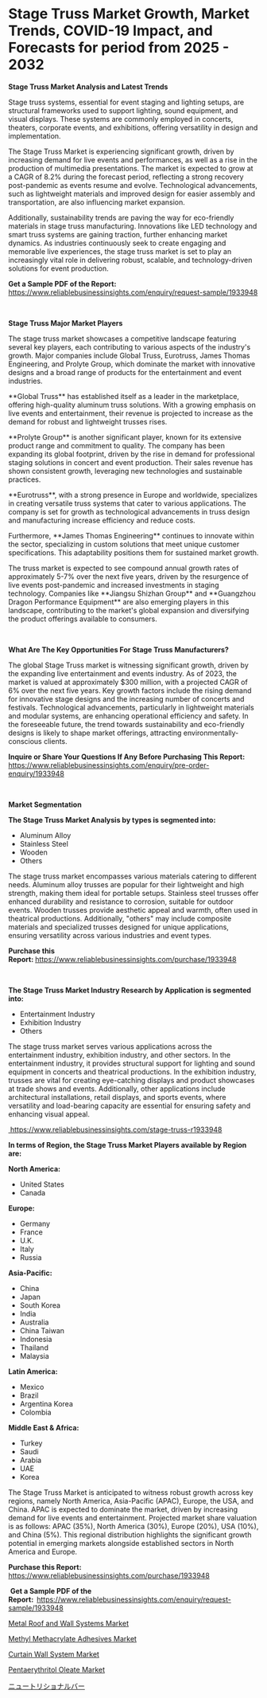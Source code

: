 <p><h1>Stage Truss Market Growth, Market Trends, COVID-19 Impact, and Forecasts for period from 2025 - 2032</h1></p><p><strong>Stage Truss Market Analysis and Latest Trends</strong></p>
<p><p>Stage truss systems, essential for event staging and lighting setups, are structural frameworks used to support lighting, sound equipment, and visual displays. These systems are commonly employed in concerts, theaters, corporate events, and exhibitions, offering versatility in design and implementation.</p><p>The Stage Truss Market is experiencing significant growth, driven by increasing demand for live events and performances, as well as a rise in the production of multimedia presentations. The market is expected to grow at a CAGR of 8.2% during the forecast period, reflecting a strong recovery post-pandemic as events resume and evolve. Technological advancements, such as lightweight materials and improved design for easier assembly and transportation, are also influencing market expansion.</p><p>Additionally, sustainability trends are paving the way for eco-friendly materials in stage truss manufacturing. Innovations like LED technology and smart truss systems are gaining traction, further enhancing market dynamics. As industries continuously seek to create engaging and memorable live experiences, the stage truss market is set to play an increasingly vital role in delivering robust, scalable, and technology-driven solutions for event production.</p></p>
<p><strong>Get a Sample PDF of the Report:&nbsp;</strong> <a href="https://www.reliablebusinessinsights.com/enquiry/request-sample/1933948?utm_campaign=39&utm_medium=2&utm_source=Github&utm_content=ia&utm_term=02042025&utm_id=stage-truss">https://www.reliablebusinessinsights.com/enquiry/request-sample/1933948</a></p>
<p>&nbsp;</p>
<p><strong>Stage Truss Major Market Players</strong></p>
<p><p>The stage truss market showcases a competitive landscape featuring several key players, each contributing to various aspects of the industry's growth. Major companies include Global Truss, Eurotruss, James Thomas Engineering, and Prolyte Group, which dominate the market with innovative designs and a broad range of products for the entertainment and event industries.</p><p>**Global Truss** has established itself as a leader in the marketplace, offering high-quality aluminum truss solutions. With a growing emphasis on live events and entertainment, their revenue is projected to increase as the demand for robust and lightweight trusses rises.</p><p>**Prolyte Group** is another significant player, known for its extensive product range and commitment to quality. The company has been expanding its global footprint, driven by the rise in demand for professional staging solutions in concert and event production. Their sales revenue has shown consistent growth, leveraging new technologies and sustainable practices.</p><p>**Eurotruss**, with a strong presence in Europe and worldwide, specializes in creating versatile truss systems that cater to various applications. The company is set for growth as technological advancements in truss design and manufacturing increase efficiency and reduce costs.</p><p>Furthermore, **James Thomas Engineering** continues to innovate within the sector, specializing in custom solutions that meet unique customer specifications. This adaptability positions them for sustained market growth.</p><p>The truss market is expected to see compound annual growth rates of approximately 5-7% over the next five years, driven by the resurgence of live events post-pandemic and increased investments in staging technology. Companies like **Jiangsu Shizhan Group** and **Guangzhou Dragon Performance Equipment** are also emerging players in this landscape, contributing to the market's global expansion and diversifying the product offerings available to consumers.</p></p>
<p>&nbsp;</p>
<p><strong>What Are The Key Opportunities For Stage Truss Manufacturers?</strong></p>
<p><p>The global Stage Truss market is witnessing significant growth, driven by the expanding live entertainment and events industry. As of 2023, the market is valued at approximately $300 million, with a projected CAGR of 6% over the next five years. Key growth factors include the rising demand for innovative stage designs and the increasing number of concerts and festivals. Technological advancements, particularly in lightweight materials and modular systems, are enhancing operational efficiency and safety. In the foreseeable future, the trend towards sustainability and eco-friendly designs is likely to shape market offerings, attracting environmentally-conscious clients.</p></p>
<p><strong>Inquire or Share Your Questions If Any Before Purchasing This Report:</strong> <a href="https://www.reliablebusinessinsights.com/enquiry/pre-order-enquiry/1933948?utm_campaign=39&utm_medium=2&utm_source=Github&utm_content=ia&utm_term=02042025&utm_id=stage-truss">https://www.reliablebusinessinsights.com/enquiry/pre-order-enquiry/1933948</a></p>
<p>&nbsp;</p>
<p><strong>Market Segmentation</strong></p>
<p><strong>The Stage Truss Market Analysis by types is segmented into:</strong></p>
<p><ul><li>Aluminum Alloy</li><li>Stainless Steel</li><li>Wooden</li><li>Others</li></ul></p>
<p><p>The stage truss market encompasses various materials catering to different needs. Aluminum alloy trusses are popular for their lightweight and high strength, making them ideal for portable setups. Stainless steel trusses offer enhanced durability and resistance to corrosion, suitable for outdoor events. Wooden trusses provide aesthetic appeal and warmth, often used in theatrical productions. Additionally, "others" may include composite materials and specialized trusses designed for unique applications, ensuring versatility across various industries and event types.</p></p>
<p><strong>Purchase this Report:&nbsp;</strong><a href="https://www.reliablebusinessinsights.com/purchase/1933948?utm_campaign=39&utm_medium=2&utm_source=Github&utm_content=ia&utm_term=02042025&utm_id=stage-truss">https://www.reliablebusinessinsights.com/purchase/1933948</a></p>
<p>&nbsp;</p>
<p><strong>The Stage Truss Market Industry Research by Application is segmented into:</strong></p>
<p><ul><li>Entertainment Industry</li><li>Exhibition Industry</li><li>Others</li></ul></p>
<p><p>The stage truss market serves various applications across the entertainment industry, exhibition industry, and other sectors. In the entertainment industry, it provides structural support for lighting and sound equipment in concerts and theatrical productions. In the exhibition industry, trusses are vital for creating eye-catching displays and product showcases at trade shows and events. Additionally, other applications include architectural installations, retail displays, and sports events, where versatility and load-bearing capacity are essential for ensuring safety and enhancing visual appeal.</p></p>
<p><a href="https://www.reliablebusinessinsights.com/stage-truss-r1933948?utm_campaign=39&utm_medium=2&utm_source=Github&utm_content=ia&utm_term=02042025&utm_id=stage-truss">&nbsp;https://www.reliablebusinessinsights.com/stage-truss-r1933948</a></p>
<p><strong>In terms of Region, the Stage Truss Market Players available by Region are:</strong></p>
<p>
    <p> <strong> North America: </strong>
        <ul>
            <li>United States</li>
            <li>Canada</li>
        </ul>
        </p> 
    <p> <strong> Europe: </strong>
        <ul>
            <li>Germany</li>
            <li>France</li>
            <li>U.K.</li>
            <li>Italy</li>
            <li>Russia</li>
        </ul>
        </p> 
    <p> <strong> Asia-Pacific: </strong>
        <ul>
            <li>China</li>
            <li>Japan</li>
            <li>South Korea</li>
            <li>India</li>
            <li>Australia</li>
            <li>China Taiwan</li>
            <li>Indonesia</li>
            <li>Thailand</li>
            <li>Malaysia</li>
        </ul>
        </p> 
    <p> <strong> Latin America: </strong>
        <ul>
            <li>Mexico</li>
            <li>Brazil</li>
            <li>Argentina Korea</li>
            <li>Colombia</li>
        </ul>
        </p> 
    <p> <strong> Middle East & Africa: </strong>
        <ul>
            <li>Turkey</li>
            <li>Saudi</li>
            <li>Arabia</li>
            <li>UAE</li>
            <li>Korea</li>
        </ul>
    </p>
    </p>
<p><p>The Stage Truss Market is anticipated to witness robust growth across key regions, namely North America, Asia-Pacific (APAC), Europe, the USA, and China. APAC is expected to dominate the market, driven by increasing demand for live events and entertainment. Projected market share valuation is as follows: APAC (35%), North America (30%), Europe (20%), USA (10%), and China (5%). This regional distribution highlights the significant growth potential in emerging markets alongside established sectors in North America and Europe.</p></p>
<p><strong>Purchase this Report: </strong><a href="https://www.reliablebusinessinsights.com/purchase/1933948?utm_campaign=39&utm_medium=2&utm_source=Github&utm_content=ia&utm_term=02042025&utm_id=stage-truss">https://www.reliablebusinessinsights.com/purchase/1933948</a></p>
<p>&nbsp;<strong>Get a Sample PDF of the Report:&nbsp;&nbsp;</strong><a href="https://www.reliablebusinessinsights.com/enquiry/request-sample/1933948?utm_campaign=39&utm_medium=2&utm_source=Github&utm_content=ia&utm_term=02042025&utm_id=stage-truss">https://www.reliablebusinessinsights.com/enquiry/request-sample/1933948</a></p>
<p><strong></strong></p>
<p><p><a href="https://github.com/gummaarmel83/Market-Research-Report-List-1/blob/main/metal-roof-and-wall-systems-market.md?utm_campaign=39&utm_medium=2&utm_source=Github&utm_content=ia&utm_term=02042025&utm_id=stage-truss">Metal Roof and Wall Systems Market</a></p><p><a href="https://github.com/uldularido/Market-Research-Report-List-1/blob/main/methyl-methacrylate-adhesives-market.md?utm_campaign=39&utm_medium=2&utm_source=Github&utm_content=ia&utm_term=02042025&utm_id=stage-truss">Methyl Methacrylate Adhesives Market</a></p><p><a href="https://github.com/akitamegge65/Market-Research-Report-List-1/blob/main/curtain-wall-system-market.md?utm_campaign=39&utm_medium=2&utm_source=Github&utm_content=ia&utm_term=02042025&utm_id=stage-truss">Curtain Wall System Market</a></p><p><a href="https://github.com/widlerumland/Market-Research-Report-List-1/blob/main/pentaerythritol-oleate-market.md?utm_campaign=39&utm_medium=2&utm_source=Github&utm_content=ia&utm_term=02042025&utm_id=stage-truss">Pentaerythritol Oleate Market</a></p><p><a href="https://github.com/mohamedbakry57/Market-Research-Report-List-7/blob/main/159860251346.md?utm_campaign=39&utm_medium=2&utm_source=Github&utm_content=ia&utm_term=02042025&utm_id=stage-truss">ニュートリショナルバー</a></p></p>
